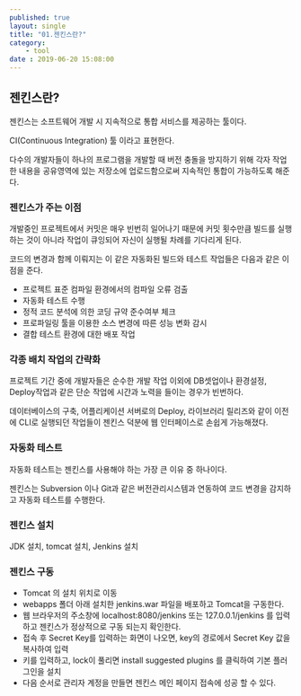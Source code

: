 ```yaml
---
published: true
layout: single
title: "01.젠킨스란?"
category:
    - tool
date : 2019-06-20 15:08:00
---
```

## 젠킨스란?

젠킨스는 소프트웨어 개발 시 지속적으로 통합 서비스를 제공하는 툴이다.

CI(Continuous Integration) 툴 이라고 표현한다.

다수의 개발자들이 하나의 프로그램을 개발할 때 버전 충돌을 방지하기 위해 각자 작업한 내용을 공유영역에 있는 저장소에 업로드함으로써 지속적인 통합이 가능하도록 해준다.



### 젠킨스가 주는 이점

개발중인 프로젝트에서 커밋은 매우 빈번히 일어나기 때문에 커밋 횟수만큼 빌드를 실행하는 것이 아니라 작업이 큐잉되어 자신이 실행될 차례를 기다리게 된다.

코드의 변경과 함께 이뤄지는 이 같은 자동화된 빌드와 테스트 작업들은 다음과 같은 이점을 준다.

- 프로젝트 표준 컴파일 환경에서의 컴파일 오류 검출
- 자동화 테스트 수행
- 정적 코드 분석에 의한 코딩 규약 준수여부 체크
- 프로파일링 툴을 이용한 소스 변경에 따른 성능 변화 감시
- 결합 테스트 환경에 대한 배포 작업



### 각종 배치 작업의 간략화

프로젝트 기간 중에 개발자들은 순수한 개발 작업 이외에 DB셋업이나 환경설정, Deploy작업과 같은 단순 작업에 시간과 노력을 들이는 경우가 빈번하다.

데이터베이스의 구축, 어플리케이션 서버로의 Deploy, 라이브러리 릴리즈와 같이 이전에 CLI로 실행되던 작업들이 젠킨스 덕분에 웹 인터페이스로 손쉽게 가능해졌다.



### 자동화 테스트

자동화 테스트는 젠킨스를 사용해야 하는 가장 큰 이유 중 하나이다.

젠킨스는 Subversion 이나 Git과 같은 버전관리시스템과 연동하여 코드 변경을 감지하고 자동화 테스트를 수행한다.



### 젠킨스 설치

JDK 설치, tomcat 설치, Jenkins 설치



### 젠킨스 구동

- Tomcat 의 설치 위치로 이동
- webapps 폴더 아래 설치한 jenkins.war 파일을 배포하고 Tomcat을 구동한다.
- 웹 브라우저의 주소창에 localhost:8080/jenkins  또는 127.0.0.1/jenkins 를 입력하고 젠킨스가 정상적으로 구동 되는지 확인한다.
- 접속 후 Secret Key를 입력하는 화면이 나오면, key의 경로에서 Secret Key 값을 복사하여 입력
- 키를 입력하고, lock이 풀리면 install suggested plugins 를 클릭하여 기본 플러그인을 설치
- 다음 순서로 관리자 계정을 만들면 젠킨스 메인 페이지 접속에 성공 할 수 있다.

